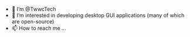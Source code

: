 - 👋 I’m @TwwcTech
- 👀 I’m interested in developing desktop GUI applications (many of which are open-source)
- 📫 How to reach me ...

<!---
TwwcTech/TwwcTech is a ✨ special ✨ repository because its `README.md` (this file) appears on your GitHub profile.
You can click the Preview link to take a look at your changes.
--->
